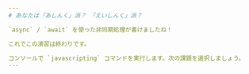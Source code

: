 ```yaml
---
# あなたは「あしんく」派？　「えいしんく」派？

`async` / `await` を使った非同期処理が書けましたね！

これでこの演習は終わりです。

コンソールで `javascripting` コマンドを実行します。次の課題を選択しましょう。
---
```

